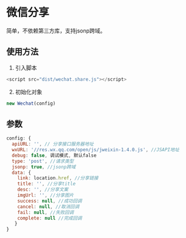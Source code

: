 # 微信分享
简单，不依赖第三方库，支持jsonp跨域。

## 使用方法
1. 引入脚本
``` javascript
<script src="dist/wechat.share.js"></script>
```
2. 初始化对象 
``` javascript
new Wechat(config)
```

## 参数

``` javascript
config: {
  apiURL: '', // 分享接口服务器地址
  wxURL: '//res.wx.qq.com/open/js/jweixin-1.4.0.js', //JSAPI地址
  debug: false, 调试模式, 默认false
  type: 'post', //请求类型
  jsonp: true, //jsonp跨域
  data: {
    link: location.href, //分享链接
    title: '', //分享title
    desc: '', //分享文案
    imgUrl: '', //分享图片
    success: null, //成功回调
    cancel: null, //取消回调
    fail: null, //失败回调
    complete: null //完成回调
   }
}
```
